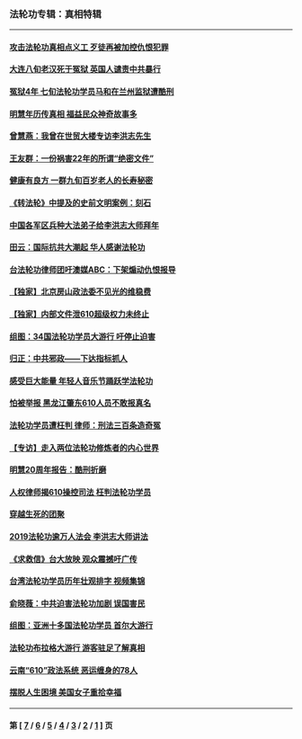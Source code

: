 ### 法轮功专辑：真相特辑
---
#### [攻击法轮功真相点义工 歹徒再被加控仇恨犯罪](../../pages/nf4389/n13601019.md?02280430) 
#### [大连八旬老汉死于冤狱 英国人谴责中共暴行](../../pages/nf4389/n13480118.md?02280430) 
#### [冤狱4年 七旬法轮功学员马和在兰州监狱遭酷刑](../../pages/nf4389/n13304688.md?02280430) 
#### [明慧年历传真相 福益民众神奇故事多](../../pages/nf4389/n13294545.md?02280430) 
#### [曾慧燕：我曾在世贸大楼专访李洪志先生](../../pages/nf4389/n12898729.md?02280430) 
#### [王友群：一份祸害22年的所谓“绝密文件”](../../pages/nf4389/n12871750.md?02280430) 
#### [健康有良方 一群九旬百岁老人的长寿秘密](../../pages/nf4389/n12847475.md?02280430) 
#### [《转法轮》中提及的史前文明案例：刻石](../../pages/nf4389/n12758577.md?02280430) 
#### [中国各军区兵种大法弟子给李洪志大师拜年](../../pages/nf4389/n12750047.md?02280430) 
#### [田云：国际抗共大潮起 华人感谢法轮功](../../pages/nf4389/n12357708.md?02280430) 
#### [台法轮功律师团吁澳媒ABC：下架煽动仇恨报导](../../pages/nf4389/n12279917.md?02280430) 
#### [【独家】北京房山政法委不见光的维稳费](../../pages/nf4389/n12031979.md?02280430) 
#### [【独家】内部文件泄610超级权力未终止](../../pages/nf4389/n12023895.md?02280430) 
#### [组图：34国法轮功学员大游行 吁停止迫害](../../pages/nf4389/n11492658.md?02280430) 
#### [归正：中共邪政——下达指标抓人](../../pages/nf4389/n11474770.md?02280430) 
#### [感受巨大能量 年轻人音乐节踊跃学法轮功](../../pages/nf4389/n11441981.md?02280430) 
#### [怕被举报 黑龙江肇东610人员不敢报真名](../../pages/nf4389/n11436499.md?02280430) 
#### [法轮功学员遭枉判 律师：刑法三百条造奇冤](../../pages/nf4389/n11433943.md?02280430) 
#### [【专访】走入两位法轮功修炼者的内心世界](../../pages/nf4389/n11415623.md?02280430) 
#### [明慧20周年报告：酷刑折磨](../../pages/nf4389/n11387954.md?02280430) 
#### [人权律师揭610操控司法 枉判法轮功学员](../../pages/nf4389/n11313370.md?02280430) 
#### [穿越生死的团聚](../../pages/nf4389/n11258922.md?02280430) 
#### [2019法轮功逾万人法会 李洪志大师讲法](../../pages/nf4389/n11265303.md?02280430) 
#### [《求救信》台大放映 观众震撼吁广传](../../pages/nf4389/n10922251.md?02280430) 
#### [台湾法轮功学员历年壮观排字 视频集锦](../../pages/nf4389/n10878789.md?02280430) 
#### [俞晓薇：中共迫害法轮功加剧 误国害民](../../pages/nf4389/n10859260.md?02280430) 
#### [组图：亚洲十多国法轮功学员 首尔大游行](../../pages/nf4389/n10781149.md?02280430) 
#### [法轮功布拉格大游行 游客驻足了解真相](../../pages/nf4389/n10749360.md?02280430) 
#### [云南“610”政法系统 恶运缠身的78人](../../pages/nf4389/n10747534.md?02280430) 
#### [摆脱人生困境 美国女子重拾幸福](../../pages/nf4389/n10688678.md?02280430) 

---
#### 第 [ [7](./7.md?02280430) / [6](./6.md?02280430) / [5](./5.md?02280430) / [4](./4.md?02280430) / [3](./3.md?02280430) / [2](./2.md?02280430) / [1](./1.md?02280430) ] 页
